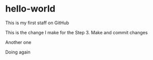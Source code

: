 # hello-world
This is my first staff on GitHub

This is the change I make for the Step 3. Make and commit changes

Another one

Doing again

